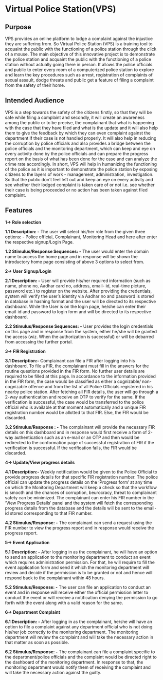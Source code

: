 # Virtual Police Station(VPS)
## Purpose
VPS provides an online platform to lodge a complaint against the injustice they are suffering from. So
Virtual Police Station (VPS) is a training tool to acquaint the public with the functioning of a police station
through the click of a mouse. The main objective of this innovative project is to demonstrate the police
station and acquaint the public with the functioning of a police station without actually going there in
person. It allows the police officials and public to enter every room of a computerized police station to
explore and learn the key procedures such as arrest, registration of complaints of sexual assault, dodge
threats and public get a feature of filing a complaint from the safety of their home.
## Intended Audience
VPS is a step towards the safety of the citizens firstly, so that they will be safe while filing a complaint and
secondly, it will create an awareness among the public or to be precise, the complainant that what is
happening with the case that they have filed and what is the update and it will also help them to give the
feedback by which they can even complaint against the department if their case is not handled properly.
It will also help in reducing the corruption by police officials and also provides a bridge between the police
officials and the monitoring department, which can keep and eye on every activity done by the police
officials and can prepare the progress report on the basis of what has been done for the case and can
analyze the crime rate accordingly. In short, VPS will help in humanizing the functioning of the police as
it is important to demonstrate the police station by exposing citizens to the layers of work - management,
administration, investigation. So that the public don't feel left out and keep an eye on every activity and
see whether their lodged complaint is taken care of or not i.e. see whether their case is being proceeded
or no action has been taken against filed complaint.
## Features
**1-> Role selection**

**1.1 Description: -** The user will select his/her role from the given three options: - Police official, Complainant, Monitoring
Head and here after enter the respective signup/Login Page.

**1.2 Stimulus/Response Sequences: -** The user would enter the domain name to access the home page and in response will be shown the
introductory home page consisting of above 3 options to select from.

**2-> User Signup/Login**

**2.1 Description: -** User will provide his/her required information (such as name, phone no, Aadhar card no, address, email-
id, real-time picture, password etc.) to register on the website. After providing the credentials, system will
verify the user’s identity via Aadhar no and password is stored in database in hashing format and the user
will be directed to its respective dashboard. While the User is on the login page, he/she can enter their
email-id and password to login form and will be directed to its respective dashboard.

**2.2 Stimulus/Response Sequences: -** User provides the login credentials on this page and in response from the system, either he/she will be
granted the access (wiz. When the authorization is successful) or will be debarred from accessing the
further portal.

**3-> FIR Registration**

**3.1 Description:-** Complainant can file a FIR after logging into his dashboard. To file a FIR, the complainant must fill in the
answers for the routine questions provided in the FIR form. No further user details are required to be filled
at this page. In accordance to the information provided in the FIR form, the case would be classified as
either a cognizable/ non-cognizable offence and from the list of all Police Officials registered in his nearby
police station. After fetching all FIR details, the user will go through a 2-way authentication and receive
an OTP to verify for the same. If the verification is successful, the case would be transferred to the police
official who is available at that moment automatically and a unique FIR registration number would be
allotted to that FIR. Else, the FIR would be discarded.

**3.2 Stimulus/Response : -** The complainant will provide the necessary FIR details on this dashboard and in response would first
receive a form of 2-way authentication such as an e-mail or an OTP and then would be redirected to the
conformation page of successful registration of FIR if the verification is successful. If the verification fails,
the FIR would be discarded.

**4-> Update/View progress details**

**4.1 Description:-** Weekly notification would be given to the Police Official to provide progress details for that specific FIR
registration number. The police official can update the progress details on the ‘Progress form’ at any time
on which the Monitoring Department will keep a check so that the workflow is smooth and the chances of
corruption, beurocracy, threat to complainant safety can be minimized. The complainant can enter his FIR
number in the ‘View Progress Details’ panel and the system will fetch the corresponding progress details
from the database and the details will be sent to the email-id stored corresponding to that FIR number.

**4.2 Stimulus/Response: -** The complainant can send a request using the FIR number to view the progress report and in response
would receive the progress report.

**5-> Event Application**

**5.1 Description: -**  After logging in as the complainant, he will have an option to send an application to the monitoring
department to conduct an event which requires administration permission. For that, he will require to fill
the event application form and send it which the monitoring department will review and decide if the
permission is to be granted or not and hence will respond back to the complainant within 48 hours.

**5.2 Stimulus/Response: -** The user can file an application to conduct an event and in response will receive either the official
permission letter to conduct the event or will receive a notification denying the permission to go forth with
the event along with a valid reason for the same.

**6-> Department Complaint**

**6.1 Description: -** After logging in as the complainant, he/she will have an option to file a complaint against any
department official who is not doing his/her job correctly to the monitoring department. The monitoring department will review the complaint and will take the necessary action in that matter as soon as possible.

**6.2 Stimulus/Response: -** The complainant can file a complaint specific to the department/police officials and the complaint would
be directed right to the dashboard of the monitoring department. In response to that, the monitoring
department would notify them of receiving the complaint and will take the necessary action against the
guilty.
